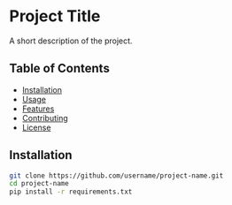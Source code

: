 # Project Title

A short description of the project.

## Table of Contents

- [Installation](#installation)
- [Usage](#usage)
- [Features](#features)
- [Contributing](#contributing)
- [License](#license)

## Installation

```bash
git clone https://github.com/username/project-name.git
cd project-name
pip install -r requirements.txt
```
